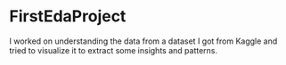 # FirstEdaProject
I worked on understanding the data from a dataset I got from Kaggle and tried to visualize it to extract some insights and patterns.
